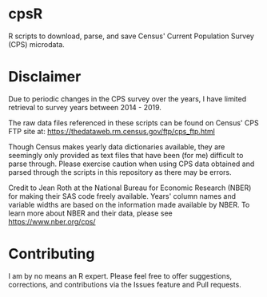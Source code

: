 # cpsR
R scripts to download, parse, and save Census' Current Population Survey (CPS) microdata.

# Disclaimer
Due to periodic changes in the CPS survey over the years, I have limited retrieval to survey years between 2014 - 2019.

The raw data files referenced in these scripts can be found on Census' CPS FTP site at:  https://thedataweb.rm.census.gov/ftp/cps_ftp.html

Though Census makes yearly data dictionaries available, they are seemingly only provided as text files that have been (for me) difficult to parse through. Please exercise caution when using CPS data obtained and parsed through the scripts in this repository as there may be errors.

Credit to Jean Roth at the National Bureau for Economic Research (NBER) for making their SAS code freely available. Years' column names and variable widths are based on the information made available by NBER.  To learn more about NBER and their data, please see https://www.nber.org/cps/

# Contributing
I am by no means an R expert.  Please feel free to offer suggestions, corrections, and contributions via the Issues feature and Pull requests.
